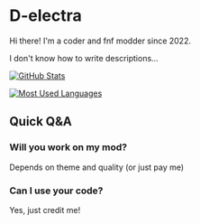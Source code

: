 # D-electra

Hi there! I'm a coder and fnf modder since 2022.



I don't know how to write descriptions...

[![GitHub Stats](https://github-readme-stats.vercel.app/api?username=dix-nutz&theme=ambient_gradient)](https://github.com/anuraghazra/github-readme-stats) 

[![Most Used Languages](https://github-readme-stats.vercel.app/api/top-langs/?username=dix-nutz&theme=ambient_gradient)](https://github.com/anuraghazra/github-readme-stats)

## Quick Q&A

### Will you work on my mod?
  Depends on theme and quality (or just pay me)

### Can I use your code?
  Yes, just credit me!

<!--
**dix-nutz/dix-nutz** is a ✨ _special_ ✨ repository because its `README.md` (this file) appears on your GitHub profile.

Here are some ideas to get you started:

- 🔭 I’m currently working on ...
- 🌱 I’m currently learning ...
- 👯 I’m looking to collaborate on ...
- 🤔 I’m looking for help with ...
- 💬 Ask me about ...
- 📫 How to reach me: ...
- 😄 Pronouns: ...
- ⚡ Fun fact: ...
-->
